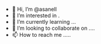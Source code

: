 - 👋 Hi, I’m @asanell 
- 👀 I’m interested in .
- 🌱 I’m currently learning ...
- 💞️ I’m looking to collaborate on ....
- 📫 How to reach me .....

<!---
asanell/asanell is a ✨ special ✨ repository because its `README.md` (this file) appears on your GitHub profile.
You can click the Preview link to take a look at your changes.
--->
